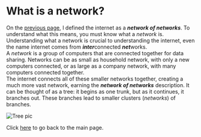 # What is a network?
On the [previous page](doc1.md), I defined the internet as a ***network of networks***. To understand what this means, you must know what a *network* is. Understanding what a network is crucial to understanding the internet, even the name internet comes from ***inter***connected ***net***works.  
A *network* is a group of computers that are connected together for data sharing. Networks can be as small as household network, with only a new computers connected, or as large as a company network, with many computers connected together.  
The internet connects all of these smaller networks together, creating a much more vast network, earning the ***network of networks*** description. It can be thought of as a tree: it begins as one trunk, but as it continues, it branches out. These branches lead to smaller clusters (*networks*) of branches.
  
![Tree pic](https://github.com/user-attachments/assets/f2c33de1-6a7b-4e53-b33d-018c829790f3)

Click [here](README.md) to go back to the main page.
